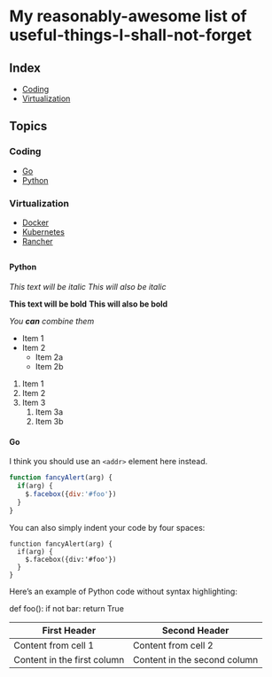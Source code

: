 # My reasonably-awesome list of useful-things-I-shall-not-forget

## Index

- [Coding](#coding)
- [Virtualization](#virtualization)

## Topics

### Coding

- [Go](#go)
- [Python](#python)

### Virtualization

- [Docker](#docker)
- [Kubernetes](#kubernetes)
- [Rancher](#k3s)

##

<!-- This is a comment, as such it should not be displayed -->

#### Python

*This text will be italic*
_This will also be italic_

**This text will be bold**
__This will also be bold__

_You **can** combine them_

* Item 1
* Item 2
  * Item 2a
  * Item 2b

1. Item 1
1. Item 2
1. Item 3
   1. Item 3a
   1. Item 3b

#### Go

I think you should use an
`<addr>` element here instead.


```javascript
function fancyAlert(arg) {
  if(arg) {
    $.facebox({div:'#foo'})
  }
}
```
You can also simply indent your code by four spaces:

    function fancyAlert(arg) {
      if(arg) {
        $.facebox({div:'#foo'})
      }
    }
    
Here’s an example of Python code without syntax highlighting:

def foo():
    if not bar:
        return True
        
First Header | Second Header
------------ | -------------
Content from cell 1 | Content from cell 2
Content in the first column | Content in the second column
